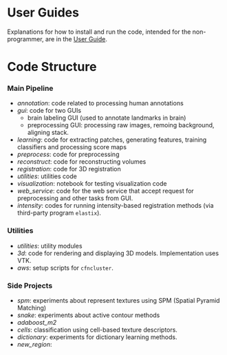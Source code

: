 # User Guides
 Explanations for how to install and run the code, intended for the non-programmer, are in the [User Guide](doc/UserGuide.md).

# Code Structure

### Main Pipeline

- *annotation*: code related to processing human annotations
- *gui*: code for two GUIs 
  - brain labeling GUI (used to annotate landmarks in brain)
  - preprocessing GUI: processing raw images, remoing background, aligning stack.
- *learning*: code for extracting patches, generating features, training classifiers and processing score maps
- *preprocess*: code for preprocessing
- *reconstruct*: code for reconstructing volumes
- *registration*: code for 3D registration
- *utilities*: utilities code
- *visualization*: notebook for testing visualization code
- *web_service*: code for the web service that accept request for preprocessing and other tasks from GUI.
- *intensity*: codes for running intensity-based registration methods (via third-party program `elastix`).

### Utilities
- *utilities*: utility modules
- *3d*: code for rendering and displaying 3D models. Implementation uses VTK.
- *aws*: setup scripts for `cfncluster`.

### Side Projects
- *spm*: experiments about represent textures using SPM (Spatial Pyramid Matching)
- *snake*: experiments about active contour methods
- *adaboost_m2*
- *cells*: classification using cell-based texture descriptors.
- *dictionary*:	experiments for dictionary learning methods.
- *new_region*:
